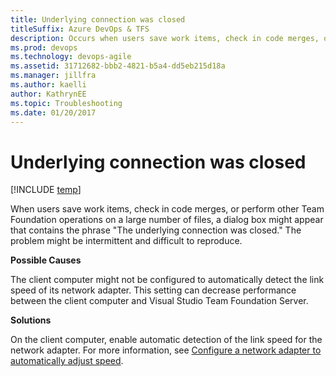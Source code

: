 ```yaml
---
title: Underlying connection was closed titleSuffix: Azure DevOps & TFS
description: Occurs when users save work items, check in code merges, or perform other operations on a large number of files.
ms.prod: devops
ms.technology: devops-agile
ms.assetid: 31712682-bbb2-4821-b5a4-dd5eb215d18a
ms.manager: jillfra
ms.author: kaelliauthor: KathrynEE
ms.topic: Troubleshooting
ms.date: 01/20/2017
---
```


# Underlying connection was closed

[!INCLUDE [temp](../../_shared/version-vsts-tfs-all-versions.md)]

When users save work items, check in code merges, or perform other Team Foundation operations on a large number of files, a dialog box might appear that contains the phrase "The underlying connection was closed." The problem might be intermittent and difficult to reproduce.  
  
**Possible Causes**  
  
The client computer might not be configured to automatically detect the link speed of its network adapter. This setting can decrease performance between the client computer and Visual Studio Team Foundation Server.  
  
**Solutions**  
  
On the client computer, enable automatic detection of the link speed for the network adapter. For more information, see [Configure a network adapter to automatically adjust speed](../xml/configure-network-adapter-automatically-adjust-speed.md).